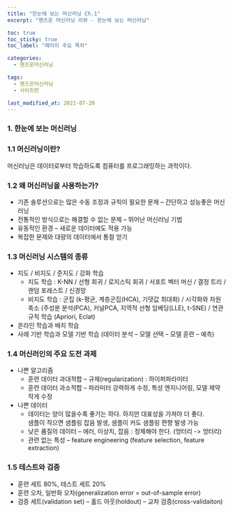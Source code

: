 ```yaml
---
title: "한눈에 보는 머신러닝 Ch.1"
excerpt: "핸즈온 머신러닝 리뷰 - 한눈에 보는 머신러닝"

toc: true
toc_sticky: true
toc_label: "페이지 주요 목차"

categories:
  - 핸즈온머신러닝

tags:
  - 핸즈온머신러닝
  - 사이킷런

last_modified_at: 2021-07-20
---
```



### 1. 한눈에 보는 머신러닝

### 1.1 머신러닝이란?

머신러닝은 데이터로부터 학습하도록 컴퓨터를 프로그래밍하는 과학이다.

### 1.2 왜 머신러닝을 사용하는가?

-	기존 솔루션으로는 많은 수동 조정과 규칙이 필요한 문제 – 간단하고 성능좋은 머신러닝
-	전통적인 방식으로는 해결할 수 없는 문제 – 뛰어난 머신러닝 기법
-	유동적인 환경 – 새로운 데이터에도 적용 가능
-	복잡한 문제와 대량의 데이터에서 통찰 얻기

### 1.3 머신러닝 시스템의 종류

-	지도 / 비지도 / 준지도 / 강화 학습
    - 지도 학습 : K-NN / 선형 회귀 / 로지스틱 회귀 / 서포트 벡터 머신 / 결정 트리 / 랜덤 포레스트 / 신경망
    - 비지도 학습 : 군집 (k-평균, 계층군집(HCA), 기댓값 최대화) / 시각화와 차원 축소 (주성분 분석(PCA), 커널PCA, 지역적 선형 임베딩(LLE), t-SNE) / 연관 규칙 학습 (Apriori, Eclat)
-	온라인 학습과 배치 학습
-	사례 기반 학습과 모델 기반 학습
    (데이터 분석 – 모델 선택 – 모델 훈련 – 예측)

### 1.4 머신러인의 주요 도전 과제

-	나쁜 알고리즘
    - 훈련 데이터 과대적합 – 규제(regularization) : 하이퍼파라미터
    - 훈련 데이터 과소적합 – 파라미터 강력하게 수정, 특성 엔지니어링, 모델 제약 작게 수정
-	나쁜 데이터
    - 데이터는 양이 많을수록 좋기는 하다. 하지만 대표성을 가져야 더 좋다. <br>
    샘플이 작으면 샘플링 잡음 발생, 샘플이 커도 샘플링 편향 발생 가능
    - 낮은 품질의 데이터 – 에러, 이상치, 잡음 : 정제해야 한다. (엉터리 -> 엉터리)
    - 관련 없는 특성 – feature engineering (feature selection, feature extraction)

### 1.5 테스트와 검증

-	훈련 세트 80%, 테스트 세트 20%
-	훈련 오차, 일반화 오차(generalization error = out-of-sample error)
-	검증 세트(validation set) – 홀드 아웃(holdout) – 교차 검증(cross-validaiton)


```python

```
